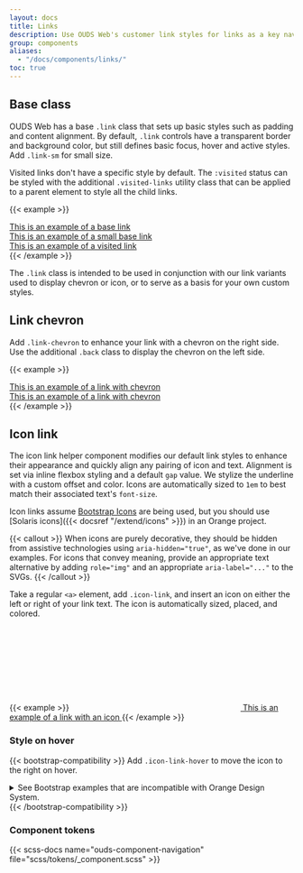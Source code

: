 ```yaml
---
layout: docs
title: Links
description: Use OUDS Web's customer link styles for links as a key navigational element, enabling users to move between pages, sections, or external resources.
group: components
aliases:
  - "/docs/components/links/"
toc: true
---
```


## Base class

OUDS Web has a base `.link` class that sets up basic styles such as padding and content alignment. By default, `.link` controls have a transparent border and background color, but still defines basic focus, hover and active styles. Add `.link-sm` for small size.

Visited links don't have a specific style by default. The `:visited` status can be styled with the additional `.visited-links` utility class that can be applied to a parent element to style all the child links.

{{< example >}}
<div><a class="link" href="#">This is an example of a base link</a></div>
<div><a class="link link-sm" href="#">This is an example of a small base link</a></div>
<div class="visited-links">
  <a href="." class="link" href="#">This is an example of a visited link</a>
</div>
{{< /example >}}

The `.link` class is intended to be used in conjunction with our link variants used to display chevron or icon, or to serve as a basis for your own custom styles.

## Link chevron

Add `.link-chevron` to enhance your link with a chevron on the right side. Use the additional `.back` class to display the chevron on the left side.

{{< example >}}
<div><a class="link link-chevron" href="#">This is an example of a link with chevron</a></div>
<div><a class="link link-chevron back" href="#">This is an example of a link with chevron</a></div>
{{< /example >}}

## Icon link

The icon link helper component modifies our default link styles to enhance their appearance and quickly align any pairing of icon and text. Alignment is set via inline flexbox styling and a default `gap` value. We stylize the underline with a custom offset and color. Icons are automatically sized to `1em` to best match their associated text's `font-size`.

Icon links assume [Bootstrap Icons](https://icons.getbootstrap.com) are being used, but you should use [Solaris icons]({{< docsref "/extend/icons" >}}) in an Orange project.

{{< callout >}}
When icons are purely decorative, they should be hidden from assistive technologies using `aria-hidden="true"`, as we've done in our examples. For icons that convey meaning, provide an appropriate text alternative by adding `role="img"` and an appropriate `aria-label="..."` to the SVGs.
{{< /callout >}}

Take a regular `<a>` element, add `.icon-link`, and insert an icon on either the left or right of your link text. The icon is automatically sized, placed, and colored.

{{< example >}}
<a class="link icon-link" href="#">
  <svg class="bi" aria-hidden="true">
    <use xlink:href="/docs/{{< param docs_version >}}/assets/img/ouds-web-sprite.svg#heart-recommend"/>
  </svg>
  This is an example of a link with an icon
</a>
{{< /example >}}

### Style on hover

{{< bootstrap-compatibility >}}
Add `.icon-link-hover` to move the icon to the right on hover.

<details>
<summary>See Bootstrap examples that are incompatible with Orange Design System.</summary>
<br>
{{< design-callout-alert >}}
This helper should be used carefully because the rendering provided in the following examples does not respect the Orange Design System specifications. But still, this helper could help in some cases to build specific ues cases or other reusable components.
{{< /design-callout-alert >}}

{{< example >}}
<a class="icon-link icon-link-hover" href="#">
  Icon link
  <svg class="bi" aria-hidden="true"><use xlink:href="#arrow-right"></use></svg>
</a>
{{< /example >}}
</details>
{{< /bootstrap-compatibility >}}

### Component tokens

{{< scss-docs name="ouds-component-navigation" file="scss/tokens/_component.scss" >}}
